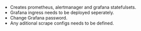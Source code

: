 * Creates prometheus, alertmanager and grafana statefulsets.
* Grafana ingress needs to be deployed seperately.
* Change Grafana password.
* Any aditional scrape configs needs to be defined.
